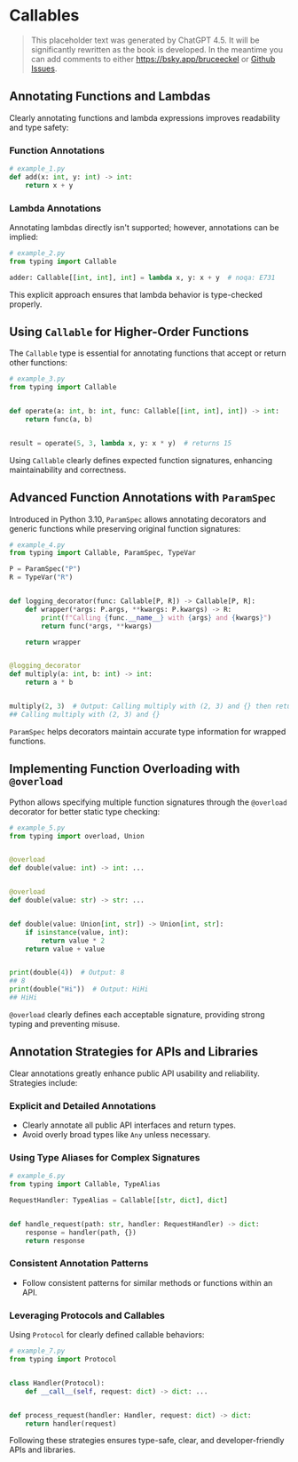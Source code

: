# Callables

> This placeholder text was generated by ChatGPT 4.5.
> It will be significantly rewritten as the book is developed.
> In the meantime you can add comments to either <https://bsky.app/bruceeckel> or [Github Issues](https://github.com/ThinkingInTypes/ThinkingInTypes.github.io/issues).

## Annotating Functions and Lambdas

Clearly annotating functions and lambda expressions improves readability and type safety:

### Function Annotations

```python
# example_1.py
def add(x: int, y: int) -> int:
    return x + y
```

### Lambda Annotations

Annotating lambdas directly isn't supported; however, annotations can be implied:

```python
# example_2.py
from typing import Callable

adder: Callable[[int, int], int] = lambda x, y: x + y  # noqa: E731
```

This explicit approach ensures that lambda behavior is type-checked properly.

## Using `Callable` for Higher-Order Functions

The `Callable` type is essential for annotating functions that accept or return other functions:

```python
# example_3.py
from typing import Callable


def operate(a: int, b: int, func: Callable[[int, int], int]) -> int:
    return func(a, b)


result = operate(5, 3, lambda x, y: x * y)  # returns 15
```

Using `Callable` clearly defines expected function signatures, enhancing maintainability and correctness.

## Advanced Function Annotations with `ParamSpec`

Introduced in Python 3.10, `ParamSpec` allows annotating decorators and generic functions while preserving original function signatures:

```python
# example_4.py
from typing import Callable, ParamSpec, TypeVar

P = ParamSpec("P")
R = TypeVar("R")


def logging_decorator(func: Callable[P, R]) -> Callable[P, R]:
    def wrapper(*args: P.args, **kwargs: P.kwargs) -> R:
        print(f"Calling {func.__name__} with {args} and {kwargs}")
        return func(*args, **kwargs)

    return wrapper


@logging_decorator
def multiply(a: int, b: int) -> int:
    return a * b


multiply(2, 3)  # Output: Calling multiply with (2, 3) and {} then returns 6
## Calling multiply with (2, 3) and {}
```

`ParamSpec` helps decorators maintain accurate type information for wrapped functions.

## Implementing Function Overloading with `@overload`

Python allows specifying multiple function signatures through the `@overload` decorator for better static type checking:

```python
# example_5.py
from typing import overload, Union


@overload
def double(value: int) -> int: ...


@overload
def double(value: str) -> str: ...


def double(value: Union[int, str]) -> Union[int, str]:
    if isinstance(value, int):
        return value * 2
    return value + value


print(double(4))  # Output: 8
## 8
print(double("Hi"))  # Output: HiHi
## HiHi
```

`@overload` clearly defines each acceptable signature, providing strong typing and preventing misuse.

## Annotation Strategies for APIs and Libraries

Clear annotations greatly enhance public API usability and reliability.
Strategies include:

### Explicit and Detailed Annotations

- Clearly annotate all public API interfaces and return types.
- Avoid overly broad types like `Any` unless necessary.

### Using Type Aliases for Complex Signatures

```python
# example_6.py
from typing import Callable, TypeAlias

RequestHandler: TypeAlias = Callable[[str, dict], dict]


def handle_request(path: str, handler: RequestHandler) -> dict:
    response = handler(path, {})
    return response
```

### Consistent Annotation Patterns

- Follow consistent patterns for similar methods or functions within an API.

### Leveraging Protocols and Callables

Using `Protocol` for clearly defined callable behaviors:

```python
# example_7.py
from typing import Protocol


class Handler(Protocol):
    def __call__(self, request: dict) -> dict: ...


def process_request(handler: Handler, request: dict) -> dict:
    return handler(request)
```

Following these strategies ensures type-safe, clear, and developer-friendly APIs and libraries.
